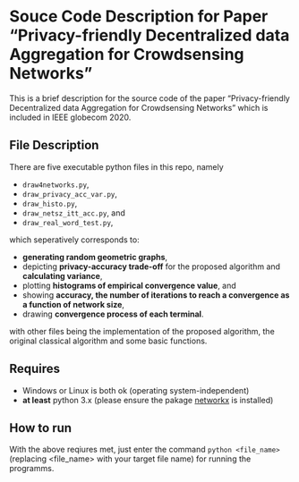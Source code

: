# Souce Code Description for Paper “Privacy-friendly Decentralized data Aggregation for Crowdsensing Networks”

This is a brief description for the source code of the paper “Privacy-friendly Decentralized data Aggregation for Crowdsensing Networks” which is included in IEEE globecom 2020.



## File Description
There are five executable python files in this repo, namely
- `draw4networks.py`, 
- `draw_privacy_acc_var.py`,  
- `draw_histo.py`, 
- `draw_netsz_itt_acc.py`, and 
- `draw_real_word_test.py`, 

which seperatively corresponds to: 
- **generating random geometric graphs**,
- depicting **privacy-accuracy trade-off** for the proposed algorithm and **calculating variance**,
- plotting  **histograms of empirical convergence value**, and
- showing  **accuracy, the number of iterations to reach a convergence  as a function of network size**,
- drawing **convergence process of each terminal**.

with other files being the implementation of the proposed algorithm, the original  classical algorithm and some basic functions.


## Requires

- Windows or Linux is both ok (operating system-independent)
- **at least** python 3.x (please ensure the pakage [networkx](https://networkx.org/) is installed)

## How to run

With the above reqiures met, just enter the command  `python <file_name>`(replacing <file_name> with your target file name) for running the programms.